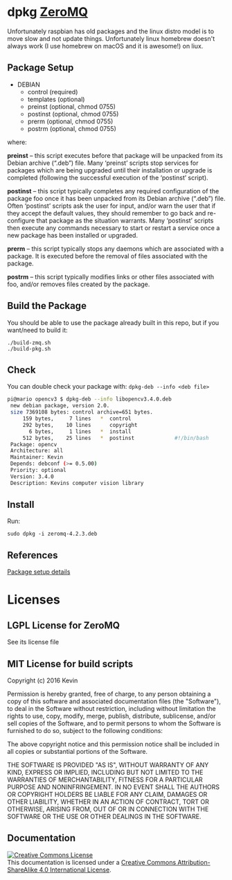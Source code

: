 # dpkg [ZeroMQ](https://github.com/zeromq/libzmq/)

Unfortunately raspbian has old packages and the linux distro model is to move
slow and not update things. Unfortunately linux homebrew doesn't always work
(I use homebrew on macOS and it is awesome!) on liux.

## Package Setup

- DEBIAN
    - control (required)
    - templates (optional)
    - preinst (optional, chmod 0755)
    - postinst (optional, chmod 0755)
    - prerm (optional, chmod 0755)
    - postrm (optional, chmod 0755)

 where:

**preinst** – this script executes before that package will be unpacked from its Debian archive (“.deb”) file. Many ‘preinst’ scripts stop services for packages which are being upgraded until their installation or upgrade is completed (following the successful execution of the ‘postinst’ script).

**postinst** – this script typically completes any required configuration of the package foo once it has been unpacked from its Debian archive (“.deb”) file. Often ‘postinst’ scripts ask the user for input, and/or warn the user that if they accept the default values, they should remember to go back and re-configure that package as the situation warrants. Many ‘postinst’ scripts then execute any commands necessary to start or restart a service once a new package has been installed or upgraded.

**prerm** – this script typically stops any daemons which are associated with a package. It is executed before the removal of files associated with the package.

**postrm** – this script typically modifies links or other files associated with foo, and/or removes files created by the package.

## Build the Package

You should be able to use the package already built in this
repo, but if you want/need to build it:

	./build-zmq.sh
	./build-pkg.sh

## Check

You can double check your package with: `dpkg-deb --info <deb file>`

```bash
pi@mario opencv3 $ dpkg-deb --info libopencv3.4.0.deb
 new debian package, version 2.0.
 size 7369108 bytes: control archive=651 bytes.
     159 bytes,     7 lines   *  control              
     292 bytes,    10 lines      copyright            
       6 bytes,     1 lines   *  install              
     512 bytes,    25 lines   *  postinst             #!/bin/bash
 Package: opencv
 Architecture: all
 Maintainer: Kevin
 Depends: debconf (>= 0.5.00)
 Priority: optional
 Version: 3.4.0
 Description: Kevins computer vision library
 ```

## Install

Run:

	sudo dpkg -i zeromq-4.2.3.deb

## References

 [Package setup details](https://www.leaseweb.com/labs/2013/06/creating-custom-debian-packages/)

# Licenses

## LGPL License for ZeroMQ

See its license file

## MIT License for build scripts

Copyright (c) 2016 Kevin

Permission is hereby granted, free of charge, to any person obtaining a copy
of this software and associated documentation files (the "Software"), to deal
in the Software without restriction, including without limitation the rights
to use, copy, modify, merge, publish, distribute, sublicense, and/or sell
copies of the Software, and to permit persons to whom the Software is
furnished to do so, subject to the following conditions:

The above copyright notice and this permission notice shall be included in all
copies or substantial portions of the Software.

THE SOFTWARE IS PROVIDED "AS IS", WITHOUT WARRANTY OF ANY KIND, EXPRESS OR
IMPLIED, INCLUDING BUT NOT LIMITED TO THE WARRANTIES OF MERCHANTABILITY,
FITNESS FOR A PARTICULAR PURPOSE AND NONINFRINGEMENT. IN NO EVENT SHALL THE
AUTHORS OR COPYRIGHT HOLDERS BE LIABLE FOR ANY CLAIM, DAMAGES OR OTHER
LIABILITY, WHETHER IN AN ACTION OF CONTRACT, TORT OR OTHERWISE, ARISING FROM,
OUT OF OR IN CONNECTION WITH THE SOFTWARE OR THE USE OR OTHER DEALINGS IN THE
SOFTWARE.

## Documentation

 <a rel="license" href="http://creativecommons.org/licenses/by-sa/4.0/"><img alt="Creative Commons License" style="border-width:0" src="https://i.creativecommons.org/l/by-sa/4.0/88x31.png" align="middle"/></a><br />This documentation is licensed under a <a rel="license" href="http://creativecommons.org/licenses/by-sa/4.0/">Creative Commons Attribution-ShareAlike 4.0 International License</a>.
